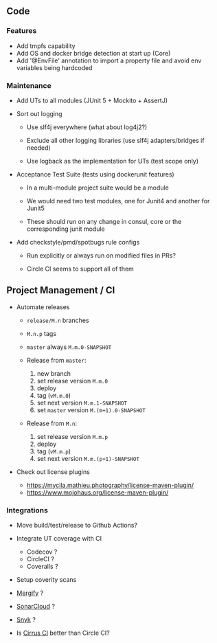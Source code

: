 ## Code

### Features

- Add tmpfs capability
- Add OS and docker bridge detection at start up (Core)
- Add '@EnvFile' annotation to import a property file and avoid env variables being hardcoded 

### Maintenance

- Add UTs to all modules (JUnit 5 + Mockito + AssertJ)

- Sort out logging

    - Use slf4j everywhere (what about log4j2?)

    - Exclude all other logging libraries (use slf4j adapters/bridges if needed)

    - Use logback as the implementation for UTs (test scope only)

- Acceptance Test Suite (tests using dockerunit features)

    - In a multi-module project suite would be a module

    - We would need two test modules, one for Junit4 and another for Junit5

    - These should run on any change in consul, core or the corresponding junit module

- Add checkstyle/pmd/spotbugs rule configs

    - Run explicitly or always run on modified files in PRs?
    
    - Circle CI seems to support all of them

## Project Management / CI

- Automate releases

    - `release/M.n` branches

    - `M.n.p` tags

    - `master` always `M.m.0-SNAPSHOT`

    - Release from `master`:
        1. new branch
        2. set release version `M.m.0`
        3. deploy
        4. tag (`vM.m.0`)
        5. set next version `M.m.1-SNAPSHOT`
        6. set `master` version `M.(m+1).0-SNAPSHOT`

    - Release from `M.n`:
        1. set release version `M.m.p`
        2. deploy
        3. tag (`vM.m.p`)
        4. set next version `M.m.(p+1)-SNAPSHOT`

- Check out license plugins
    - <https://mycila.mathieu.photography/license-maven-plugin/>
    - <https://www.mojohaus.org/license-maven-plugin/>

### Integrations

- Move build/test/release to Github Actions?

- Integrate UT coverage with CI
    - Codecov ?
    - CircleCI ?
    - Coveralls ?

- Setup coverity scans

- [Mergify](https://mergify.io/) ?

- [SonarCloud](https://sonarcloud.io/) ?

- [Snyk](https://snyk.io/) ?

- Is [Cirrus CI](https://cirrus-ci.org) better than Circle CI?
